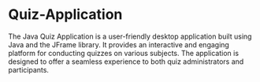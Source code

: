 # Quiz-Application
The Java Quiz Application is a user-friendly desktop application built using Java and the JFrame library. It provides an interactive and engaging platform for conducting quizzes on various subjects. The application is designed to offer a seamless experience to both quiz administrators and participants.
